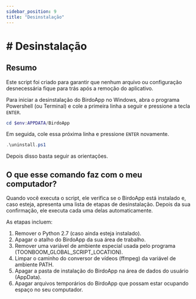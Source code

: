 ```yaml
---  
sidebar_position: 9  
title: "Desinstalação"  
---
```


# # Desinstalação

## Resumo
Este script foi criado para garantir que nenhum arquivo ou configuração desnecessária fique para trás após a remoção do aplicativo.

Para iniciar a desinstalação do BirdoApp no Windows, abra o programa Powershell (ou Terminal) e cole a primeira linha a seguir e pressione a tecla `ENTER`.

``` powershell
cd $env:APPDATA/BirdoApp
```

Em seguida, cole essa próxima linha e pressione `ENTER` novamente.

``` powershell
.\uninstall.ps1
```

Depois disso basta seguir as orientações.

## O que esse comando faz com o meu computador?

Quando você executa o script, ele verifica se o BirdoApp está instalado e, caso esteja, apresenta uma lista de etapas de desinstalação. Depois da sua confirmação, ele executa cada uma delas automaticamente.

As etapas incluem:

1. Remover o Python 2.7 (caso ainda esteja instalado).
2. Apagar o atalho do BirdoApp da sua área de trabalho.
3. Remover uma variável de ambiente especial usada pelo programa (TOONBOOM_GLOBAL_SCRIPT_LOCATION).
4. Limpar o caminho do conversor de vídeos (ffmpeg) da variável de ambiente PATH.
5. Apagar a pasta de instalação do BirdoApp na área de dados do usuário (AppData).
6. Apagar arquivos temporários do BirdoApp que possam estar ocupando espaço no seu computador.